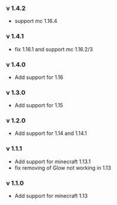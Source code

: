 ### v 1.4.2
- support mc 1.16.4

### v 1.4.1
- fix 1.16.1 and support mc 1.16.2/3

### v 1.4.0
- Add support for 1.16

### v 1.3.0
- Add support for 1.15

### v 1.2.0
- Add support for 1.14 and 1.14.1

### v 1.1.1
- Add support for minecraft 1.13.1
- fix removing of Glow not working in 1.13

### v 1.1.0
- Add support for minecraft 1.13
